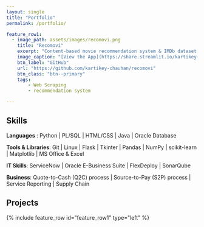 ```yaml
---
layout: single
title: "Portfolio"
permalink: /portfolio/

feature_row1:
  - image_path: assets/images/recomovi.png
    title: "Recomovi"
    excerpt: "Content-based movie recommendation system & IMDb dataset generator written in Python"
    image_caption: "[View the App](https://share.streamlit.io/kartikey-chauhan/recomovi)"
    btn_label: "GitHub"
    url: "https://github.com/kartikey-chauhan/recomovi"
    btn_class: "btn--primary"
    tags: 
        - Web Scraping
        - recommendation system

---
```


## Skills

**Languages** : Python \| PL/SQL \| HTML/CSS \| Java \| Oracle Database

**Tools & Libraries**: Git \| Linux \| Flask \| Tkinter \| Pandas \| NumPy \| scikit-learn \| Matplotlib \| MS Office & Excel

**IT Skills**: ServiceNow \| Oracle E-Business Suite \| FlexDeploy \| SonarQube

**Business**: Quote-to-Cash (Q2C) process \| Source-to-Pay (S2P) process \| Service Reporting \| Supply Chain

## Projects

{% include feature_row id="feature_row1" type="left" %}



